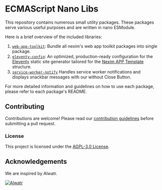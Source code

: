 # ECMAScript Nano Libs

This repository contains numerous small utility packages. These packages serve various useful purposes and are written in nano ESModule.

Here is a brief overview of the included libraries:

1. [`web-app-toolkit`](./packages/web-app-toolkit): Bundle all nexim's web app toolkit packages into single package.
2. [`eleventy-config`](./packages/eleventy-config): An optimized, production-ready configuration for the [Eleventy](https://www.11ty.dev/) static site generator tailored for the [Nexim APP Template](https://github.com/the-nexim/nexim-app) structure.
3. [`service-worker-notify`](./packages/service-worker-notify/) Handles service worker notifications and displays snackbar messages with our without Close Button.

For more detailed information and guidelines on how to use each package, please refer to each package's README.

## Contributing

Contributions are welcome! Please read our [contribution guidelines](https://github.com/the-nexim/.github/blob/next/CONTRIBUTING.md) before submitting a pull request.

### License

This project is licensed under the [AGPL-3.0 License](LICENSE).

## Acknowledgements

We are inspired by Alwatr.

[![Alwatr](https://avatars.githubusercontent.com/u/101452315?s=200&v=4)](https://github.com/Alwatr)
